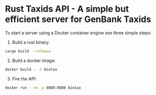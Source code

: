 # Rust Taxids API - A simple but efficient server for GenBank Taxids

To start a server using a Docker container engine see three simple steps:

1. Build a rust binary:

```bash
cargo build --release
```

2. Build a docker image:

```bash
docker build . -t biotax
```

3. Fire the API:

```bash
docker run --rm -p 8080:8080 biotax
```
